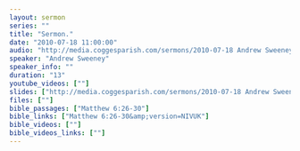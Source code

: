 ```yaml
---
layout: sermon
series: ""
title: "Sermon."
date: "2010-07-18 11:00:00"
audio: "http://media.coggesparish.com/sermons/2010-07-18 Andrew Sweeney.mp3"
speaker: "Andrew Sweeney"
speaker_info: ""
duration: "13"
youtube_videos: [""]
slides: ["http://media.coggesparish.com/sermons/2010-07-18 Andrew Sweeney.pdf"]
files: [""]
bible_passages: ["Matthew 6:26-30"]
bible_links: ["Matthew 6:26-30&amp;version=NIVUK"]
bible_videos: [""]
bible_videos_links: [""]
---
```

